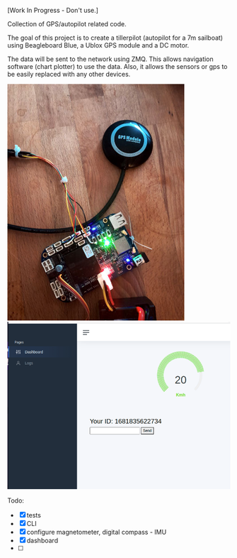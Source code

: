 
[Work In Progress - Don't use.]

Collection of GPS/autopilot related code.


The goal of this project is to create a tillerpilot (autopilot for a 7m sailboat)
using Beagleboard Blue, a Ublox GPS module and a DC motor.

The data will be sent to the network using ZMQ. This allows navigation software (chart plotter) 
to use the data. Also, it allows the sensors or gps to be easily replaced with any 
other devices.



![](https://github.com/Alex-CodeLab/gpslib/blob/main/bbb_gps.jpg)
![](https://github.com/Alex-CodeLab/gpslib/blob/main/dashboard.png)

Todo:
- [x] tests
- [x] CLI
- [x] configure magnetometer, digital compass - IMU
- [x] dashboard
- [ ] 

